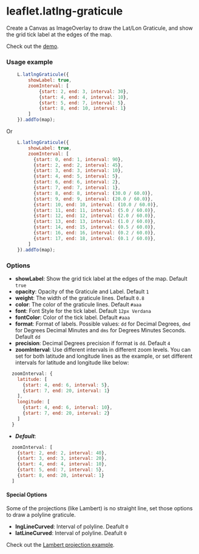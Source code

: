 leaflet.latlng-graticule
===========================

Create a Canvas as ImageOverlay to draw the Lat/Lon Graticule,
and show the grid tick label at the edges of the map.

Check out the [demo](https://leaflet.github.io/Leaflet.Graticule/example/).


### Usage example

```javascript
    L.latlngGraticule({
        showLabel: true,
        zoomInterval: [
            {start: 2, end: 3, interval: 30},
            {start: 4, end: 4, interval: 10},
            {start: 5, end: 7, interval: 5},
            {start: 8, end: 10, interval: 1}
        ]
    }).addTo(map);
```

Or

```javascript
    L.latlngGraticule({
        showLabel: true,
        zoomInterval: [
          {start: 0, end: 1, interval: 90},
          {start: 2, end: 2, interval: 45},
          {start: 3, end: 3, interval: 10},
          {start: 4, end: 5, interval: 5},
          {start: 6, end: 6, interval: 2},
          {start: 7, end: 7, interval: 1},
          {start: 8, end: 8, interval: (30.0 / 60.0)},
          {start: 9, end: 9, interval: (20.0 / 60.0)},
          {start: 10, end: 10, interval: (10.0 / 60.0)},
          {start: 11, end: 11, interval: (5.0 / 60.0)},
          {start: 12, end: 12, interval: (2.0 / 60.0)},
          {start: 13, end: 13, interval: (1.0 / 60.0)},
          {start: 14, end: 15, interval: (0.5 / 60.0)},
          {start: 16, end: 16, interval: (0.2 / 60.0)},
          {start: 17, end: 18, interval: (0.1 / 60.0)},
        ]
    }).addTo(map);
```


### Options
- **showLabel**: Show the grid tick label at the edges of the map. Default `true`
- **opacity**: Opacity of the Graticule and Label. Default `1`
- **weight**: The width of the graticule lines. Default `0.8`
- **color**: The color of the graticule lines. Default `#aaa`
- **font**: Font Style for the tick label. Default `12px Verdana`
- **fontColor**: Color of the tick label. Default `#aaa`
- **format**: Format of labels. Possible values: `dd` for Decimal Degrees, `dmd` for Degrees Decimal Minutes and `dms` for Degrees Minutes Seconds. Default `dd` 
- **precision**: Decimal Degrees precision if format is `dd`. Default `4`
- **zoomInterval**: Use different intervals in different zoom levels. You can set for both latitude and longitude lines as the example, or set different intervals for latitude and longitude like below:
```javascript
  zoomInterval: {
    latitude: [
      {start: 4, end: 6, interval: 5},
      {start: 7, end: 20, interval: 1}
    ],
    longitude: [
      {start: 4, end: 6, interval: 10},
      {start: 7, end: 20, interval: 2}
    ]
  }
```
- ***Default***:
```javascript
  zoomInterval: [
    {start: 2, end: 2, interval: 40},
    {start: 3, end: 3, interval: 20},
    {start: 4, end: 4, interval: 10},
    {start: 5, end: 7, interval: 5},
    {start: 8, end: 20, interval: 1}
  ]
```

#### Special Options
Some of the projections (like Lambert) is no straight line, set those options to draw a polyline graticule.
- **lngLineCurved**: Interval of polyline. Deafult `0`
- **latLineCurved**: Interval of polyline. Deafult `0`

Check out the [Lambert projection example](https://cloudybay.github.io/leaflet.latlng-graticule/example/lambert.html).

